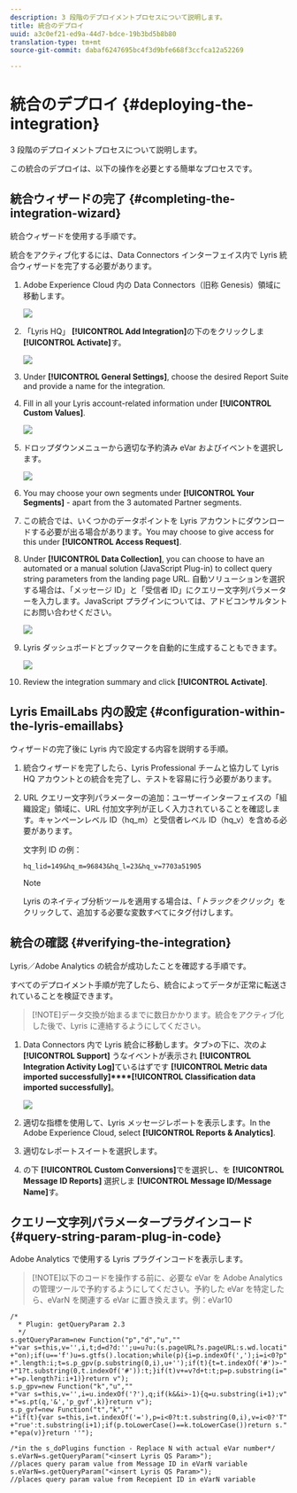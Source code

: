 ```yaml
---
description: 3 段階のデプロイメントプロセスについて説明します。
title: 統合のデプロイ
uuid: a3c0ef21-ed9a-44d7-bdce-19b3bd5b8b80
translation-type: tm+mt
source-git-commit: dabaf6247695bc4f3d9bfe668f3ccfca12a52269

---
```



# 統合のデプロイ {#deploying-the-integration}

3 段階のデプロイメントプロセスについて説明します。

この統合のデプロイは、以下の操作を必要とする簡単なプロセスです。

## 統合ウィザードの完了 {#completing-the-integration-wizard}

統合ウィザードを使用する手順です。

統合をアクティブ化するには、Data Connectors インターフェイス内で Lyris 統合ウィザードを完了する必要があります。

1. Adobe Experience Cloud 内の Data Connectors（旧称 Genesis）領域に移動します。

   ![](assets/data_connectors.png)

1. 「Lyris HQ」 **[!UICONTROL Add Integration]**&#x200B;の下のをクリックしま **[!UICONTROL Activate]**&#x200B;す。

   ![](assets/add_integration.png)

1. Under **[!UICONTROL General Settings]**, choose the desired Report Suite and provide a name for the integration.
1. Fill in all your Lyris account-related information under **[!UICONTROL Custom Values]**.

   ![](assets/general_settings.png)

1. ドロップダウンメニューから適切な予約済み eVar およびイベントを選択します。

   ![](assets/variable_mapping.png)

1. You may choose your own segments under **[!UICONTROL Your Segments]** - apart from the 3 automated Partner segments.
1. この統合では、いくつかのデータポイントを Lyris アカウントにダウンロードする必要が出る場合があります。You may choose to give access for this under **[!UICONTROL Access Request]**.
1. Under **[!UICONTROL Data Collection]**, you can choose to have an automated or a manual solution (JavaScript Plug-in) to collect query string parameters from the landing page URL. 自動ソリューションを選択する場合は、「メッセージ ID」と「受信者 ID」にクエリー文字列パラメーターを入力します。JavaScript プラグインについては、アドビコンサルタントにお問い合わせください。

   ![](assets/data_collection.png)

1. Lyris ダッシュボードとブックマークを自動的に生成することもできます。

   ![](assets/dashboard_generation.png)

1. Review the integration summary and click **[!UICONTROL Activate]**.

## Lyris EmailLabs 内の設定 {#configuration-within-the-lyris-emaillabs}

ウィザードの完了後に Lyris 内で設定する内容を説明する手順。

1. 統合ウィザードを完了したら、Lyris Professional チームと協力して Lyris HQ アカウントとの統合を完了し、テストを容易に行う必要があります。
1. URL クエリー文字列パラメーターの追加：ユーザーインターフェイスの「組織設定」領域に、URL 付加文字列が正しく入力されていることを確認します。キャンペーンレベル ID（hq_m）と受信者レベル ID（hq_v）を含める必要があります。

   文字列 ID の例：

   ```
   hq_lid=149&hq_m=96843&hq_l=23&hq_v=7703a51905
   ```

   >[!NOTE]
   >
   >Lyris のネイティブ分析ツールを適用する場合は、「*トラックをクリック*」をクリックして、追加する必要な変数すべてにタグ付けします。

## 統合の確認 {#verifying-the-integration}

Lyris／Adobe Analytics の統合が成功したことを確認する手順です。

すべてのデプロイメント手順が完了したら、統合によってデータが正常に転送されていることを検証できます。

>[!NOTE]データ交換が始まるまでに数日かかります。統合をアクティブ化した後で、Lyris に連絡するようにしてください。

1. Data Connectors 内で Lyris 統合に移動します。タブ>の下に、次のよ **[!UICONTROL Support]** うなイベントが表示され **[!UICONTROL Integration Activity Log]**&#x200B;ているはずです **[!UICONTROL Metric data imported successfully]****[!UICONTROL Classification data imported successfully]**。

   ![](assets/integration_info.png)

1. 適切な指標を使用して、Lyris メッセージレポートを表示します。In the Adobe Experience Cloud, select **[!UICONTROL Reports & Analytics]**.
1. 適切なレポートスイートを選択します。
1. の下 **[!UICONTROL Custom Conversions]**&#x200B;でを選択し、を **[!UICONTROL Message ID Reports]** 選択しま **[!UICONTROL Message ID/Message Name]**&#x200B;す。

## クエリー文字列パラメータープラグインコード {#query-string-param-plug-in-code}

Adobe Analytics で使用する Lyris プラグインコードを表示します。

>[!NOTE]以下のコードを操作する前に、必要な eVar を Adobe Analytics の管理ツールで予約するようにしてください。予約した eVar を特定したら、eVarN を関連する eVar に置き換えます。例：eVar10

```
/* 
  * Plugin: getQueryParam 2.3 
  */ 
s.getQueryParam=new Function("p","d","u","" 
+"var s=this,v='',i,t;d=d?d:'';u=u?u:(s.pageURL?s.pageURL:s.wd.locati" 
+"on);if(u=='f')u=s.gtfs().location;while(p){i=p.indexOf(',');i=i<0?p" 
+".length:i;t=s.p_gpv(p.substring(0,i),u+'');if(t){t=t.indexOf('#')>-" 
+"1?t.substring(0,t.indexOf('#')):t;}if(t)v+=v?d+t:t;p=p.substring(i=" 
+"=p.length?i:i+1)}return v"); 
s.p_gpv=new Function("k","u","" 
+"var s=this,v='',i=u.indexOf('?'),q;if(k&&i>-1){q=u.substring(i+1);v" 
+"=s.pt(q,'&','p_gvf',k)}return v"); 
s.p_gvf=new Function("t","k","" 
+"if(t){var s=this,i=t.indexOf('='),p=i<0?t:t.substring(0,i),v=i<0?'T" 
+"rue':t.substring(i+1);if(p.toLowerCase()==k.toLowerCase())return s." 
+"epa(v)}return ''"); 
 
/*in the s_doPlugins function - Replace N with actual eVar number*/ 
s.eVarN=s.getQueryParam("<insert Lyris QS Param>");  
//places query param value from Message ID in eVarN variable s.eVarN=s.getQueryParam("<insert Lyris QS Param>");  
//places query param value from Recepient ID in eVarN variable 
```
